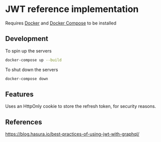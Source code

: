 # JWT reference implementation

Requires [Docker](https://docs.docker.com/install/) and [Docker Compose](https://docs.docker.com/v17.09/compose/install/) to be installed

## Development

To spin up the servers

```bash
docker-compose up --build
```

To shut down the servers

```bash
docker-compose down
```

## Features

Uses an HttpOnly cookie to store the refresh token, for security reasons.

## References

https://blog.hasura.io/best-practices-of-using-jwt-with-graphql/
